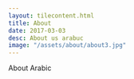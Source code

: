 ```yaml
---
layout: tilecontent.html
title: About
date: 2017-03-03
desc: About us arabuc
image: "/assets/about/about3.jpg"
---
```


About Arabic
